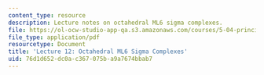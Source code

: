 ```yaml
---
content_type: resource
description: Lecture notes on octahedral ML6 sigma complexes.
file: https://ol-ocw-studio-app-qa.s3.amazonaws.com/courses/5-04-principles-of-inorganic-chemistry-ii-fall-2008/76d1d652dc0ac367075ba9a7674bbab7_Lecture_12.pdf
file_type: application/pdf
resourcetype: Document
title: 'Lecture 12: Octahedral ML6 Sigma Complexes'
uid: 76d1d652-dc0a-c367-075b-a9a7674bbab7
---
```

